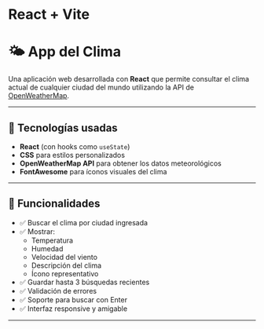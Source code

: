 # React + Vite

# 🌤 App del Clima

Una aplicación web desarrollada con **React** que permite consultar el clima actual de cualquier ciudad del mundo utilizando la API de [OpenWeatherMap](https://openweathermap.org/).

---

## 🚀 Tecnologías usadas

- **React** (con hooks como `useState`)
- **CSS** para estilos personalizados
- **OpenWeatherMap API** para obtener los datos meteorológicos
- **FontAwesome** para íconos visuales del clima

---

## 🧠 Funcionalidades

- ✅ Buscar el clima por ciudad ingresada
- ✅ Mostrar:
  - Temperatura
  - Humedad
  - Velocidad del viento
  - Descripción del clima
  - Ícono representativo
- ✅ Guardar hasta 3 búsquedas recientes
- ✅ Validación de errores
- ✅ Soporte para buscar con Enter
- ✅ Interfaz responsive y amigable

---


